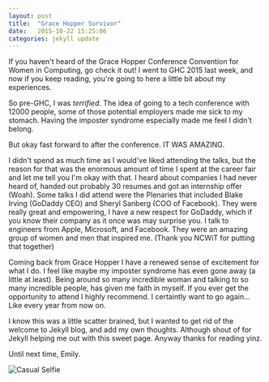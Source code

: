 ```yaml
---
layout: post
title:  "Grace Hopper Survivor"
date:   2015-10-22 15:25:06
categories: jekyll update
---
```


If you haven't heard of the Grace Hopper Conference Convention for Women in Computing, go check it out! I went to GHC 2015 last week, and now if you keep reading, you're going to here a little bit about my experiences.

So pre-GHC, I was _terrified_. The idea of going to a tech conference with 12000 people, some of those potential employers made me sick to my stomach. Having the imposter syndrome especially made me feel I didn't belong.

But okay fast forward to after the conference. IT WAS AMAZING.

I didn't spend as much time as I would've liked attending the talks, but the reason for that was the enormous amount of time I spent at the career fair and let me tell you I'm okay with that. I heard about companies I had never heard of, handed out probably 30 resumes and got an internship offer (Woah). Some talks I did attend were the Plenaries that included Blake Irving (GoDaddy CEO) and Sheryl Sanberg (COO of Facebook). They were really great and empowering, I have a new respect for GoDaddy, which if you know their company as it once was may surprise you. I talk to engineers from Apple, Microsoft, and Facebook. They were an amazing group of women and men that inspired me. (Thank you NCWiT for putting that together)

Coming back from Grace Hopper I have a renewed sense of excitement for what I do. I feel like maybe my imposter syndrome has even gone away (a little at least). Being around so many incredible woman and talking to so many incredible people, has given me faith in myself. If you ever get the opportunity to attend I highly recommend. I certaintly want to go again... Like every year from now on.

I know this was a little scatter brained, but I wanted to get rid of the welcome to Jekyll blog, and add my own thoughts. Although shout of for Jekyll helping me out with this sweet page. Anyway thanks for reading yinz.

Until next time, Emily.

![Casual Selfie](/documents/IMG_7632.jpg)
